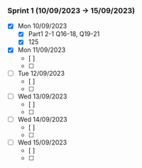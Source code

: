  ### Sprint 1 (10/09/2023 -> 15/09/2023)

- [x] Mon 10/09/2023
    - [x] Part1 2-1 Q16-18, Q19-21
    - [x] 125
- [x] Mon 11/09/2023
    - [ ] 
    - [ ]
- [ ] Tue 12/09/2023
    - [ ] 
    - [ ]
- [ ] Wed 13/09/2023
    - [ ] 
    - [ ]
- [ ] Wed 14/09/2023
    - [ ] 
    - [ ]
- [ ] Wed 15/09/2023
    - [ ] 
    - [ ]